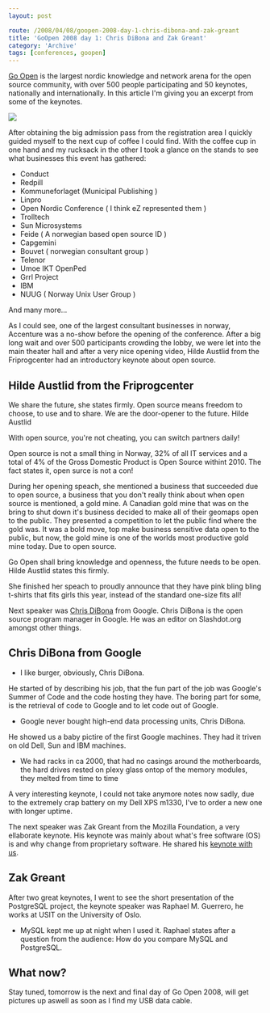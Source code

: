 ```yaml
---
layout: post

route: /2008/04/08/goopen-2008-day-1-chris-dibona-and-zak-greant
title: 'GoOpen 2008 day 1: Chris DiBona and Zak Greant'
category: 'Archive'
tags: [conferences, goopen]
---
```


<a class="ph" target="_blank" rel="noopener noreferrer" href="http://www.goopen.no">Go
Open</a> is the largest nordic knowledge and network arena for the open source
community, with over 500 people participating and 50 keynotes, nationally and
internationally. In this article I'm giving you an excerpt from some of the
keynotes.

<img src="/img/blog/imgc446408cc25f87021de33bd102a0c794.webp" class="ph"/>

After obtaining the big admission pass from the registration area I quickly
guided myself to the next cup of coffee I could find. With the coffee cup in one
hand and my rucksack in the other I took a glance on the stands to see what
businesses this event has gathered:

- Conduct
- Redpill
- Kommuneforlaget (Municipal Publishing )
- Linpro
- Open Nordic Conference ( I think eZ represented them )
- Trolltech
- Sun Microsystems
- Feide ( A norwegian based open source ID )
- Capgemini
- Bouvet ( norwegian consultant group )
- Telenor
- Umoe IKT OpenPed
- Grrl Project
- IBM
- NUUG ( Norway Unix User Group )

And many more...

As I could see, one of the largest consultant businesses in norway, Accenture
was a no-show before the opening of the conference. After a big long wait and
over 500 participants crowding the lobby, we were let into the main theater hall
and after a very nice opening video, Hilde Austlid from the Friprogcenter had an
introductory keynote about open source.

## Hilde Austlid from the Friprogcenter

We share the future, she states firmly. Open source means freedom to choose, to
use and to share. We are the door-opener to the future. Hilde Austlid

With open source, you're not cheating, you can switch partners daily!

Open source is not a small thing in Norway, 32% of all IT services and a total
of 4% of the Gross Domestic Product is Open Source withint 2010. The fact states
it, open surce is not a con!

During her opening speach, she mentioned a business that succeeded due to open
source, a business that you don't really think about when open source is
mentioned, a gold mine. A Canadian gold mine that was on the bring to shut down
it's business decided to make all of their geomaps open to the public. They
presented a competition to let the public find where the gold was. It was a bold
move, top make business sensitive data open to the public, but now, the gold
mine is one of the worlds most productive gold mine today. Due to open source.

Go Open shall bring knowledge and openness, the future needs to be open. Hilde
Austlid states this firmly.

She finished her speach to proudly announce that they have pink bling bling
t-shirts that fits girls this year, instead of the standard one-size fits all!

Next speaker was
<a class="ph" target="_blank" rel="noopener noreferrer" href="http://en.wikipedia.org/wiki/Chris_DiBona">Chris
DiBona</a> from Google. Chris DiBona is the open source program manager in
Google. He was an editor on Slashdot.org amongst other things.

## Chris DiBona from Google

- I like burger, obviously, Chris DiBona.

He started of by describing his job, that the fun part of the job was Google's
Summer of Code and the code hosting they have. The boring part for some, is the
retrieval of code to Google and to let code out of Google.

- Google never bought high-end data processing units, Chris DiBona.

He showed us a baby pictire of the first Google machines. They had it triven on
old Dell, Sun and IBM machines.

- We had racks in ca 2000, that had no casings around the motherboards, the hard
  drives rested on plexy glass ontop of the memory modules, they melted from
  time to time

A very interesting keynote, I could not take anymore notes now sadly, due to the
extremely crap battery on my Dell XPS m1330, I've to order a new one with longer
uptime.

The next speaker was Zak Greant from the Mozilla Foundation, a very ellaborate
keynote. His keynote was mainly about what's free software (OS) is and why
change from proprietary software. He shared his
<a class="ph" target="_blank" rel="noopener noreferrer" href="http://zak.greant.com/go-open/">keynote
with us</a>.

## Zak Greant

After two great keynotes, I went to see the short presentation of the PostgreSQL
project, the keynote speaker was Raphael M. Guerrero, he works at USIT on the
University of Oslo.

- MySQL kept me up at night when I used it. Raphael states after a question from
  the audience: How do you compare MySQL and PostgreSQL.

## What now?

Stay tuned, tomorrow is the next and final day of Go Open 2008, will get
pictures up aswell as soon as I find my USB data cable.
